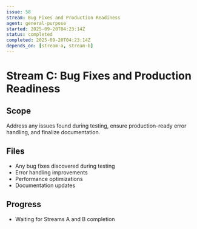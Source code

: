 ```yaml
---
issue: 58
stream: Bug Fixes and Production Readiness
agent: general-purpose
started: 2025-09-20T04:23:14Z
status: completed
completed: 2025-09-20T04:23:14Z
depends_on: [stream-a, stream-b]
---
```


# Stream C: Bug Fixes and Production Readiness

## Scope
Address any issues found during testing, ensure production-ready error handling, and finalize documentation.

## Files
- Any bug fixes discovered during testing
- Error handling improvements
- Performance optimizations
- Documentation updates

## Progress
- Waiting for Streams A and B completion